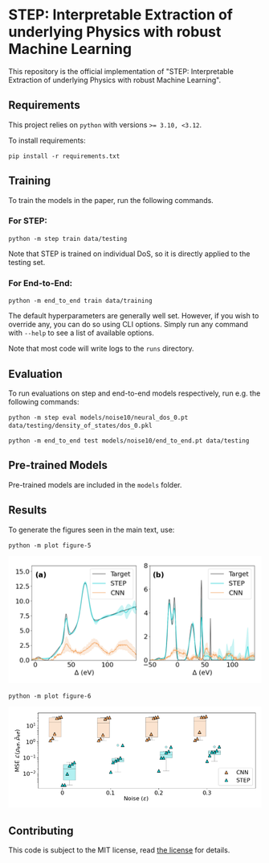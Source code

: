 # STEP: Interpretable Extraction of underlying Physics with robust Machine Learning
This repository is the official implementation of "STEP: Interpretable Extraction of underlying Physics with robust Machine Learning". 


## Requirements

This project relies on `python` with versions `>= 3.10, <3.12`.

To install requirements:

```setup
pip install -r requirements.txt
```

## Training

To train the models in the paper, run the following commands.

### For STEP:

```train
python -m step train data/testing
```

Note that STEP is trained on individual DoS, so it is directly applied to the testing set.

### For End-to-End:

```train
python -m end_to_end train data/training
```

The default hyperparameters are generally well set. However, if you wish to override any, you can
do so using CLI options. Simply run any command with `--help` to see a list of available options.

Note that most code will write logs to the `runs` directory.
## Evaluation

To run evaluations on step and end-to-end models respectively, run e.g. the following commands:

```test
python -m step eval models/noise10/neural_dos_0.pt data/testing/density_of_states/dos_0.pkl
```

```test
python -m end_to_end test models/noise10/end_to_end.pt data/testing
```

## Pre-trained Models

Pre-trained models are included in the `models` folder.

## Results

To generate the figures seen in the main text, use:

```plot
python -m plot figure-5
```

![Figure 5 from the main text](./plot/figure_5.png)

```plot
python -m plot figure-6
```

![Figure 6 from the main text](./plot/figure_6.png)

## Contributing

This code is subject to the MIT license, read [the license](./LICENSE) for details.
